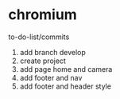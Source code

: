 # chromium

to-do-list/commits
1. add branch develop
2. create project
3. add page home and camera
4. add footer and nav
5. add footer and header style


